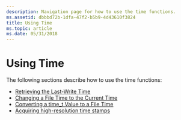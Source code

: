 ```yaml
---
description: Navigation page for how to use the time functions.
ms.assetid: dbbbd72b-1dfa-47f2-b5b9-4d43610f3824
title: Using Time
ms.topic: article
ms.date: 05/31/2018
---
```


# Using Time

The following sections describe how to use the time functions:

-   [Retrieving the Last-Write Time](retrieving-the-last-write-time.md)
-   [Changing a File Time to the Current Time](changing-a-file-time-to-the-current-time.md)
-   [Converting a time\_t Value to a File Time](converting-a-time-t-value-to-a-file-time.md)
-   [Acquiring high-resolution time stamps](acquiring-high-resolution-time-stamps.md)

 

 



